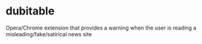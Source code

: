 # dubitable
Opera/Chrome extension that provides a warning when the user is reading a misleading/fake/satirical news site
